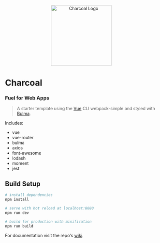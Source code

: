 <p align="center">
    <br>
    <img width="200" src="https://raw.githubusercontent.com/setholito/charcoal/master/src/assets/charcoal-logo.png" alt="Charcoal Logo">
    <br>
</p>

# Charcoal
### Fuel for Web Apps

> A starter template using the [Vue](http://vuejs.org/) CLI webpack-simple and styled with [Bulma](http://bulma.io/).

Includes:
* vue
* vue-router
* bulma
* axios
* font-awesome
* lodash
* moment
* jest

## Build Setup

``` bash
# install dependencies
npm install

# serve with hot reload at localhost:8080
npm run dev

# build for production with minification
npm run build
```

For documentation visit the repo's [wiki](https://github.com/setholito/charcoal/wiki).
